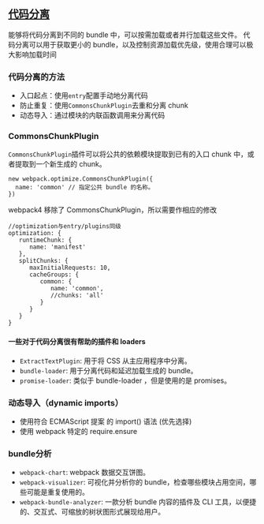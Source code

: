 ## [代码分离](https://www.webpackjs.com/guides/code-splitting/)

能够将代码分离到不同的 bundle 中，可以按需加载或者并行加载这些文件。
代码分离可以用于获取更小的 bundle，以及控制资源加载优先级，使用合理可以极大影响加载时间

### 代码分离的方法

- 入口起点：使用`entry`配置手动地分离代码
- 防止重复：使用`CommonsChunkPlugin`去重和分离 chunk
- 动态导入：通过模块的内联函数调用来分离代码

### CommonsChunkPlugin

`CommonsChunkPlugin`插件可以将公共的依赖模块提取到已有的入口 chunk 中，或者提取到一个新生成的 chunk。

```
new webpack.optimize.CommonsChunkPlugin({
  name: 'common' // 指定公共 bundle 的名称。
})
```

webpack4 移除了 CommonsChunkPlugin，所以需要作相应的修改

```
//optimization与entry/plugins同级
optimization: {
   runtimeChunk: {
      name: 'manifest'
   },
   splitChunks: {
      maxInitialRequests: 10,
      cacheGroups: {
         common: {
            name: 'common',
            //chunks: 'all'
         }
      }
   }
}
```

#### 一些对于代码分离很有帮助的插件和 loaders

- `ExtractTextPlugin`: 用于将 CSS 从主应用程序中分离。
- `bundle-loader`: 用于分离代码和延迟加载生成的 bundle。
- `promise-loader`: 类似于 bundle-loader ，但是使用的是 promises。

### 动态导入（dynamic imports）

- 使用符合 ECMAScript 提案 的 import() 语法 (优先选择)
- 使用 webpack 特定的 require.ensure

### bundle分析

- `webpack-chart`: webpack 数据交互饼图。
- `webpack-visualizer`: 可视化并分析你的 bundle，检查哪些模块占用空间，哪些可能是重复使用的。
- `webpack-bundle-analyzer`: 一款分析 bundle 内容的插件及 CLI 工具，以便捷的、交互式、可缩放的树状图形式展现给用户。

